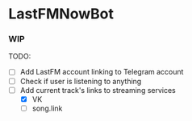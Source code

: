 # LastFMNowBot
### WIP

TODO:
- [ ] Add LastFM account linking to Telegram account
- [ ] Check if user is listening to anything
- [ ] Add current track's links to streaming services
  - [X] VK
  - [ ] song.link
